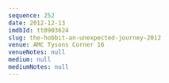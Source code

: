 ```yaml
---
sequence: 252
date: 2012-12-13
imdbId: tt0903624
slug: the-hobbit-an-unexpected-journey-2012
venue: AMC Tysons Corner 16
venueNotes: null
medium: null
mediumNotes: null
---
```

